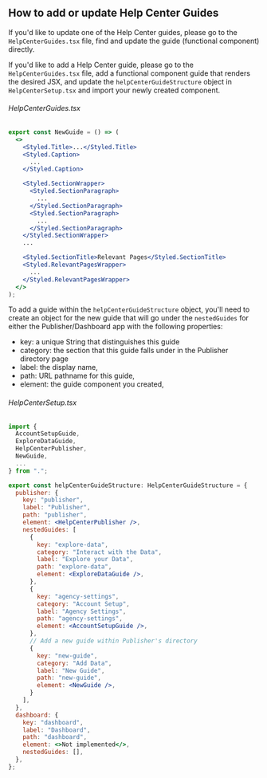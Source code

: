 ## How to add or update Help Center Guides

If you'd like to update one of the Help Center guides, please go to the `HelpCenterGuides.tsx` file, find and update the guide (functional component) directly.

If you'd like to add a Help Center guide, please go to the `HelpCenterGuides.tsx` file, add a functional component guide that renders the desired JSX, and update the `helpCenterGuideStructure` object in `HelpCenterSetup.tsx` and import your newly created component.

###### HelpCenterGuides.tsx

```jsx
export const NewGuide = () => (
  <>
    <Styled.Title>...</Styled.Title>
    <Styled.Caption>
      ...
    </Styled.Caption>

    <Styled.SectionWrapper>
      <Styled.SectionParagraph>
        ...
      </Styled.SectionParagraph>
      <Styled.SectionParagraph>
        ...
      </Styled.SectionParagraph>
    </Styled.SectionWrapper>
    ...

    <Styled.SectionTitle>Relevant Pages</Styled.SectionTitle>
    <Styled.RelevantPagesWrapper>
      ...
    </Styled.RelevantPagesWrapper>
  </>
);
```

To add a guide within the `helpCenterGuideStructure` object, you'll need to create an object for the new guide that will go under the `nestedGuides` for either the Publisher/Dashboard app with the following properties:

 * key: a unique String that distinguishes this guide
 * category: the section that this guide falls under in the Publisher directory page
 * label: the display name,
 * path: URL pathname for this guide,
 * element: the guide component you created,


###### HelpCenterSetup.tsx
```jsx
import {
  AccountSetupGuide,
  ExploreDataGuide,
  HelpCenterPublisher,
  NewGuide,
  ...
} from ".";

export const helpCenterGuideStructure: HelpCenterGuideStructure = {
  publisher: {
    key: "publisher",
    label: "Publisher",
    path: "publisher",
    element: <HelpCenterPublisher />,
    nestedGuides: [
      {
        key: "explore-data",
        category: "Interact with the Data",
        label: "Explore your Data",
        path: "explore-data",
        element: <ExploreDataGuide />,
      },
      {
        key: "agency-settings",
        category: "Account Setup",
        label: "Agency Settings",
        path: "agency-settings",
        element: <AccountSetupGuide />,
      },
      // Add a new guide within Publisher's directory
      {
        key: "new-guide",
        category: "Add Data",
        label: "New Guide",
        path: "new-guide",
        element: <NewGuide />,
      }
    ],
  },
  dashboard: {
    key: "dashboard",
    label: "Dashboard",
    path: "dashboard",
    element: <>Not implemented</>,
    nestedGuides: [],
  },
};
```
